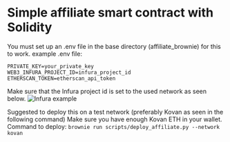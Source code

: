 # Simple affiliate smart contract with Solidity
You must set up an .env file in the base directory (affiliate_brownie) for this to work.
example .env file:
```
PRIVATE_KEY=your_private_key
WEB3_INFURA_PROJECT_ID=infura_project_id
ETHERSCAN_TOKEN=etherscan_api_token
```
Make sure that the Infura project id is set to the used network as seen below.
![Infura example](https://i.hizliresim.com/5c5sb8z.PNG)

Suggested to deploy this on a test network (preferably Kovan as seen in the following command)
Make sure you have enough Kovan ETH in your wallet.
Command to deploy: ```brownie run scripts/deploy_affiliate.py --network kovan```


